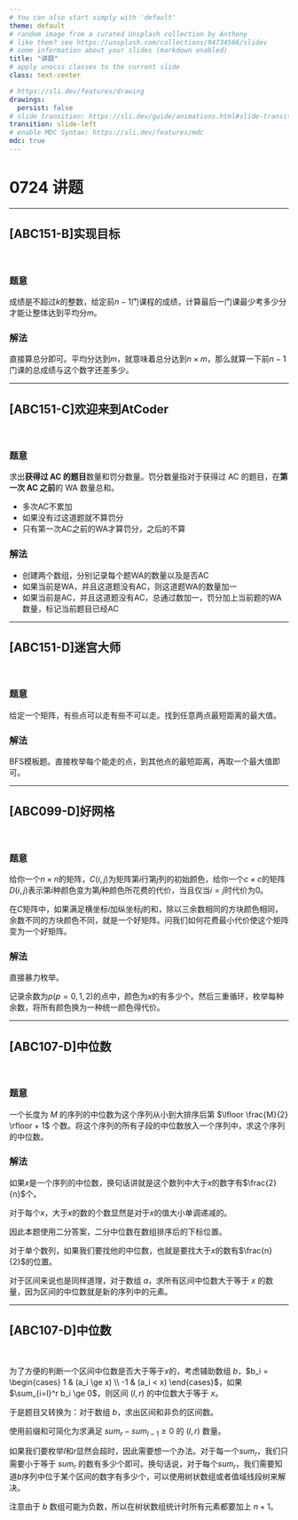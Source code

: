 ```yaml
---
# You can also start simply with 'default'
theme: default
# random image from a curated Unsplash collection by Anthony
# like them? see https://unsplash.com/collections/94734566/slidev
# some information about your slides (markdown enabled)
title: "讲题"
# apply unocss classes to the current slide
class: text-center

# https://sli.dev/features/drawing
drawings:
  persist: false
# slide transition: https://sli.dev/guide/animations.html#slide-transitions
transition: slide-left
# enable MDC Syntax: https://sli.dev/features/mdc
mdc: true
---
```


# 0724 讲题

---

## \[ABC151-B\]实现目标

<br>


### 题意

成绩是不超过$k$的整数，给定前$n-1$门课程的成绩，计算最后一门课最少考多少分才能让整体达到平均分$m$。


### 解法


直接算总分即可。平均分达到$m$，就意味着总分达到$n \times m$，那么就算一下前$n-1$门课的总成绩与这个数字还差多少。


---

## \[ABC151-C\]欢迎来到AtCoder

<br>


### 题意

求出**获得过 AC 的题目**数量和罚分数量。罚分数量指对于获得过 AC 的题目，在**第一次 AC 之前**的 WA 数量总和。

- 多次AC不累加
- 如果没有过这道题就不算罚分
- 只有第一次AC之前的WA才算罚分，之后的不算
  
### 解法

- 创建两个数组，分别记录每个题WA的数量以及是否AC
- 如果当前是WA，并且这道题没有AC，则这道题WA的数量加一
- 如果当前是AC，并且这道题没有AC，总通过数加一，罚分加上当前题的WA数量，标记当前题目已经AC

---

## \[ABC151-D\]迷宫大师

<br>


### 题意

给定一个矩阵，有些点可以走有些不可以走。找到任意两点最短距离的最大值。

### 解法


BFS模板题。直接枚举每个能走的点，到其他点的最短距离，再取一个最大值即可。


---

## \[ABC099-D\]好网格

<br>


### 题意

给你一个$n \times n$的矩阵，$C(i,j)$为矩阵第$i$行第$j$列的初始颜色，给你一个$c \times c$的矩阵$D(i,j)$表示第$i$种颜色变为第$j$种颜色所花费的代价，当且仅当$i = j$时代价为0。

在$C$矩阵中，如果满足横坐标$i$加纵坐标$j$的和，除以三余数相同的方块颜色相同，余数不同的方块颜色不同，就是一个好矩阵。问我们如何花费最小代价使这个矩阵变为一个好矩阵。

### 解法


直接暴力枚举。

记录余数为$p(p=0,1,2)$的点中，颜色为$x$的有多少个。然后三重循环，枚举每种余数，将所有颜色换为一种统一颜色得代价。



---

## \[ABC107-D\]中位数

<br>


### 题意

一个长度为 $M$ 的序列的中位数为这个序列从小到大排序后第 $\lfloor \frac{M}{2} \rfloor + 1$ 个数。将这个序列的所有子段的中位数放入一个序列中，求这个序列的中位数。



### 解法

如果$x$是一个序列的中位数，换句话讲就是这个数列中大于$x$的数字有$\frac{2}{n}$个。

对于每个$x$，大于$x$的数的个数显然是对于$x$的值大小单调递减的。

因此本题使用二分答案，二分中位数在数组排序后的下标位置。

对于单个数列，如果我们要找他的中位数，也就是要找大于$x$的数有$\frac{n}{2}$的位置。

对于区间来说也是同样道理，对于数组 $a$，求所有区间中位数大于等于 $x$ 的数量，因为区间的中位数就是新的序列中的元素。




---

## \[ABC107-D\]中位数

<br>

为了方便的判断一个区间中位数是否大于等于$x$的，考虑辅助数组 $b$，$b_i = \begin{cases} 1 & (a_i \ge x) \\ -1 & (a_i < x) \end{cases}$，如果 $\sum_{i=l}^r b_i \ge 0$，则区间 $(l,r)$ 的中位数大于等于 $x$。

于是题目又转换为：对于数组 $b$，求出区间和非负的区间数。

使用前缀和可简化为求满足 $sum_r - sum_{l-1} \ge 0$ 的 $(l,r)$ 数量。

如果我们要枚举$l$和$r$显然会超时，因此需要想一个办法。对于每一个$sum_r$，我们只需要小于等于 $sum_r$ 的数有多少个即可。换句话说，对于每个$sum_r$，我们需要知道$b$序列中位于某个区间的数字有多少个，可以使用树状数组或者值域线段树来解决。

注意由于 $b$ 数组可能为负数，所以在树状数组统计时所有元素都要加上 $n+1$。


